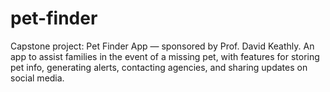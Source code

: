 # pet-finder
Capstone project: Pet Finder App — sponsored by Prof. David Keathly.  An app to assist families in the event of a missing pet, with features for storing pet info,  generating alerts, contacting agencies, and sharing updates on social media.
